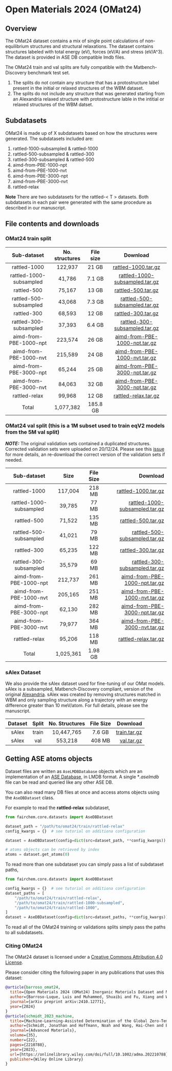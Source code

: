 # Open Materials 2024 (OMat24)

## Overview
The OMat24 dataset contains a mix of single point calculations of non-equilibrium structures and
structural relaxations. The dataset contains structures labeled with total energy (eV), forces (eV/A)
and stress (eV/A^3). The dataset is provided in ASE DB compatible lmdb files.

The OMat24 train and val splits are fully compatible with the Matbench-Discovery benchmark test set.
   1. The splits do not contain any structure that has a protostructure label present in the initial or relaxed
      structures of the WBM dataset.
   2. The splits do not include any structure that was generated starting from an Alexandria relaxed structure with
      protostructure lable in the intitial or relaxed structures of the  WBM datset.

## Subdatasets
OMat24 is made up of X subdatasets based on how the structures were generated. The subdatasets included are:
1. rattled-1000-subsampled & rattled-1000
2. rattled-500-subsampled & rattled-300
3. rattled-300-subsampled & rattled-500
4. aimd-from-PBE-1000-npt
5. aimd-from-PBE-1000-nvt
6. aimd-from-PBE-3000-npt
7. aimd-from-PBE-3000-nvt
8. rattled-relax

**Note** There are two subdatasets for the rattled-< T > datasets. Both subdatasets in each pair were generated with the
same procedure as described in our manuscript.

## File contents and downloads

### OMat24 train split
|       Sub-dataset        | No. structures | File size |                                                                   Download                                                                   |
|:------------------------:|:--------------:|:---------:|:--------------------------------------------------------------------------------------------------------------------------------------------:|
|      rattled-1000        |    122,937     |   21 GB   |           [rattled-1000.tar.gz](https://dl.fbaipublicfiles.com/opencatalystproject/data/omat/241018/omat/train/rattled-1000.tar.gz)            |
| rattled-1000-subsampled  |     41,786     |  7.1 GB   |[rattled-1000-subsampled.tar.gz](https://dl.fbaipublicfiles.com/opencatalystproject/data/omat/241018/omat/train/rattled-1000-subsampled.tar.gz) |
|       rattled-500        |     75,167     |   13 GB   |            [rattled-500.tar.gz](https://dl.fbaipublicfiles.com/opencatalystproject/data/omat/241018/omat/train/rattled-500.tar.gz)             |
|  rattled-500-subsampled  |     43,068     |  7.3 GB   | [rattled-500-subsampled.tar.gz](https://dl.fbaipublicfiles.com/opencatalystproject/data/omat/241018/omat/train/rattled-500-subsampled.tar.gz)  |
|       rattled-300        |     68,593     |   12 GB   |            [rattled-300.tar.gz](https://dl.fbaipublicfiles.com/opencatalystproject/data/omat/241018/omat/train/rattled-300.tar.gz)             |
|  rattled-300-subsampled  |     37,393     |  6.4 GB   | [rattled-300-subsampled.tar.gz](https://dl.fbaipublicfiles.com/opencatalystproject/data/omat/241018/omat/train/rattled-300-subsampled.tar.gz)  |
|  aimd-from-PBE-1000-npt  |    223,574     |   26 GB   | [aimd-from-PBE-1000-npt.tar.gz](hhtps://dl.fbaipublicfiles.com/opencatalystproject/data/omat/241018/omat/train/aimd-from-PBE-1000-npt.tar.gz)  |
|  aimd-from-PBE-1000-nvt  |    215,589     |   24 GB   | [aimd-from-PBE-1000-nvt.tar.gz](hhtps://dl.fbaipublicfiles.com/opencatalystproject/data/omat/241018/omat/train/aimd-from-PBE-1000-nvt.tar.gz)  |
|  aimd-from-PBE-3000-npt  |     65,244     |   25 GB   | [aimd-from-PBE-3000-npt.tar.gz](hhtps://dl.fbaipublicfiles.com/opencatalystproject/data/omat/241018/omat/train/aimd-from-PBE-3000-npt.tar.gz)  |
|  aimd-from-PBE-3000-nvt  |     84,063     |   32 GB   | [aimd-from-PBE-3000-npt.tar.gz](hhtps://dl.fbaipublicfiles.com/opencatalystproject/data/omat/241018/omat/train/aimd-from-PBE-3000-npt.tar.gz)  |
|      rattled-relax       |     99,968     |   12 GB   |            [rattled-relax.tar.gz](https://dl.fbaipublicfiles.com/opencatalystproject/data/omat/241018/omat/train/rattled-relax.tar.gz)         |
|          Total           |   1,077,382    | 185.8 GB  |

### OMat24 val split (this is a 1M subset used to train eqV2 models from the 5M val split)
**_NOTE:_** The original validation sets contained a duplicated structures. Corrected validation sets were uploaded on 20/12/24. Please see this [issue](https://github.com/FAIR-Chem/fairchem/issues/942)
for more details, an re-download the correct version of the validation sets if needed.

|       Sub-dataset       |   Size    | File Size |                                                                                                                                      Download |
|:-----------------------:|:---------:|:---------:|----------------------------------------------------------------------------------------------------------------------------------------------:|
|      rattled-1000       |  117,004  |  218 MB   |                       [rattled-1000.tar.gz](https://dl.fbaipublicfiles.com/opencatalystproject/data/omat/241220/omat/val/rattled-1000.tar.gz) |
| rattled-1000-subsampled |  39,785   |   77 MB   | [rattled-1000-subsampled.tar.gz](https://dl.fbaipublicfiles.com/opencatalystproject/data/omat/241220/omat/val/rattled-1000-subsampled.tar.gz) |
|       rattled-500       |  71,522   |  135 MB   |                         [rattled-500.tar.gz](https://dl.fbaipublicfiles.com/opencatalystproject/data/omat/241220/omat/val/rattled-500.tar.gz) |
| rattled-500-subsampled  |  41,021   |   79 MB   |   [rattled-500-subsampled.tar.gz](https://dl.fbaipublicfiles.com/opencatalystproject/data/omat/241220/omat/val/rattled-500-subsampled.tar.gz) |
|       rattled-300       |  65,235   |  122 MB   |                         [rattled-300.tar.gz](https://dl.fbaipublicfiles.com/opencatalystproject/data/omat/241220/omat/val/rattled-300.tar.gz) |
| rattled-300-subsampled  |  35,579   |   69 MB   |   [rattled-300-subsampled.tar.gz](https://dl.fbaipublicfiles.com/opencatalystproject/data/omat/241220/omat/val/rattled-300-subsampled.tar.gz) |
| aimd-from-PBE-1000-npt  |  212,737  |  261 MB   |   [aimd-from-PBE-1000-npt.tar.gz](https://dl.fbaipublicfiles.com/opencatalystproject/data/omat/241220/omat/val/aimd-from-PBE-1000-npt.tar.gz) |
| aimd-from-PBE-1000-nvt  |  205,165  |  251 MB   |   [aimd-from-PBE-1000-nvt.tar.gz](https://dl.fbaipublicfiles.com/opencatalystproject/data/omat/241220/omat/val/aimd-from-PBE-1000-nvt.tar.gz) |
| aimd-from-PBE-3000-npt  |  62,130   |  282 MB   |   [aimd-from-PBE-3000-npt.tar.gz](https://dl.fbaipublicfiles.com/opencatalystproject/data/omat/241220/omat/val/aimd-from-PBE-3000-npt.tar.gz) |
| aimd-from-PBE-3000-nvt  |  79,977   |  364 MB   |   [aimd-from-PBE-3000-nvt.tar.gz](https://dl.fbaipublicfiles.com/opencatalystproject/data/omat/241220/omat/val/aimd-from-PBE-3000-nvt.tar.gz) |
|      rattled-relax      |  95,206   |  118 MB   |                     [rattled-relax.tar.gz](https://dl.fbaipublicfiles.com/opencatalystproject/data/omat/241220/omat/val/rattled-relax.tar.gz) |
|          Total          | 1,025,361 |  1.98 GB  |


### sAlex Dataset
We also provide the sAlex dataset used for fine-tuning of our OMat models. sAlex is a subsampled, Matbench-Discovery compliant, version of the original [Alexandria](https://alexandria.icams.rub.de/).
sAlex was created by removing structures matched in WBM and only sampling structure along a trajectory with an energy difference greater than 10 meV/atom. For full details,
please see the manuscript.

| Dataset | Split | No. Structures | File Size |                                                                                               Download |
|:-------:|:-----:|:--------------:|:---------:|-------------------------------------------------------------------------------------------------------:|
|  sAlex  | train |   10,447,765   |  7.6 GB   | [train.tar.gz](https://dl.fbaipublicfiles.com/opencatalystproject/data/omat/241018/sAlex/train.tar.gz) |
|  sAlex  |  val  |    553,218     |  408 MB   |     [val.tar.gz](https://dl.fbaipublicfiles.com/opencatalystproject/data/omat/241018/sAlex/val.tar.gz) |


## Getting ASE atoms objects
Dataset files are written as `AseLMDBDatabase` objects which are an implementation of an [ASE Database](https://wiki.fysik.dtu.dk/ase/ase/db/db.html),
in LMDB format. A single **.aselmdb* file can be read and queried like any other ASE DB.

You can also read many DB files at once and access atoms objects using the `AseDBDataset` class.

For example to read the **rattled-relax** subdataset,
```python
from fairchem.core.datasets import AseDBDataset

dataset_path = "/path/to/omat24/train/rattled-relax"
config_kwargs = {}  # see tutorial on additiona configuration

dataset = AseDBDataset(config=dict(src=dataset_path, **config_kwargs))

# atoms objects can be retrieved by index
atoms = dataset.get_atoms(0)
```

To read more than one subdataset you can simply pass a list of subdataset paths,
```python
from fairchem.core.datasets import AseDBDataset

config_kwargs = {}  # see tutorial on additiona configuration
dataset_paths = [
    "/path/to/omat24/train/rattled-relax",
    "/path/to/omat24/train/rattled-1000-subsampled",
    "/path/to/omat24/train/rattled-1000",
]
dataset = AseDBDataset(config=dict(src=dataset_paths, **config_kwargs))
```
To read all of the OMat24 training or validations splits simply pass the paths to all subdatasets.

### Citing OMat24

The OMat24 dataset is licensed under a [Creative Commons Attribution 4.0 License](https://creativecommons.org/licenses/by/4.0/legalcode).

Please consider citing the following paper in any publications that uses this dataset:


```bib
@article{barroso_omat24,
  title={Open Materials 2024 (OMat24) Inorganic Materials Dataset and Models},
  author={Barroso-Luque, Luis and Muhammed, Shuaibi and Fu, Xiang and Wood, Brandon, Dzamba, Misko, and Gao, Meng and Rizvi, Ammar and  Zitnick, C. Lawrence and Ulissi, Zachary W.},
  journal={arXiv preprint arXiv:2410.12771},
  year={2024}
}
@article{schmidt_2023_machine,
  title={Machine-Learning-Assisted Determination of the Global Zero-Temperature Phase Diagram of Materials},
  author={Schmidt, Jonathan and Hoffmann, Noah and Wang, Hai-Chen and Borlido, Pedro and Carri{\c{c}}o, Pedro JMA and Cerqueira, Tiago FT and Botti, Silvana and Marques, Miguel AL},
  journal={Advanced Materials},
  volume={35},
  number={22},
  pages={2210788},
  year={2023},
  url={https://onlinelibrary.wiley.com/doi/full/10.1002/adma.202210788},
  publisher={Wiley Online Library}
}
```
